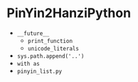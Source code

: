 # PinYin2HanziPython
- `__future__　`
	- `print_function`
	- `unicode_literals`
- `sys.path.append('..')`
- `with as`
- `pinyin_list.py`